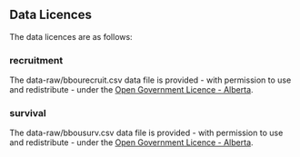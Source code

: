 ## Data Licences

The data licences are as follows:

### recruitment

The data-raw/bbourecruit.csv data file is provided - with permission to use and redistribute - under the [Open Government Licence - Alberta](https://open.alberta.ca/licence).

### survival

The data-raw/bbousurv.csv data file is provided - with permission to use and redistribute - under the [Open Government Licence - Alberta](https://open.alberta.ca/licence).

